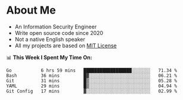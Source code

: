 # About Me

- An Information Security Engineer
- Write open source code since 2020
- Not a native English speaker
- All my projects are based on [MIT License](https://opensource.org/licenses/MIT)

📊 **This Week I Spent My Time On:**
<!--START_SECTION:waka-->
```text
Go           6 hrs 59 mins   ██████████████████░░░░░░░   71.34 % 
Bash         36 mins         █▓░░░░░░░░░░░░░░░░░░░░░░░   06.21 % 
Git          31 mins         █▒░░░░░░░░░░░░░░░░░░░░░░░   05.28 % 
YAML         29 mins         █▒░░░░░░░░░░░░░░░░░░░░░░░   04.94 % 
Git Config   17 mins         ▓░░░░░░░░░░░░░░░░░░░░░░░░   02.99 % 
```
<!--END_SECTION:waka-->


